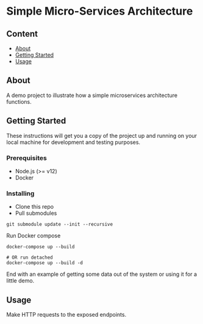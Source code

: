 # Simple Micro-Services Architecture

## Content

- [About](#about)
- [Getting Started](#getting_started)
- [Usage](#usage)

## About <a name = "about"></a>

A demo project to illustrate how a simple microservices architecture functions.

## Getting Started <a name = "getting_started"></a>

These instructions will get you a copy of the project up and running on your local machine for development and testing purposes. 

### Prerequisites

- Node.js (>= v12)
- Docker


### Installing


- Clone this repo
- Pull submodules

```
git submodule update --init --recursive 
```

Run Docker compose

```
docker-compose up --build

# OR run detached
docker-compose up --build -d
```

End with an example of getting some data out of the system or using it for a little demo.

## Usage <a name = "usage"></a>

Make HTTP requests to the exposed endpoints.
